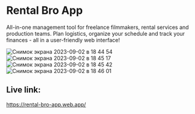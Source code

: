 # Rental Bro App

All-in-one management tool for freelance filmmakers, rental services and production teams. 
Plan logistics, organize your schedule and track your finances - all in a user-friendly web interface!

![Снимок экрана 2023-09-02 в 18 44 54](https://github.com/Teder-kedr/rental-bro-app/assets/124440529/b4fcadbc-1ee2-4706-b3da-d23080597e4b)
![Снимок экрана 2023-09-02 в 18 45 17](https://github.com/Teder-kedr/rental-bro-app/assets/124440529/f91d3297-4095-4e90-a5ac-9f6bc8accfbc)
![Снимок экрана 2023-09-02 в 18 45 42](https://github.com/Teder-kedr/rental-bro-app/assets/124440529/35cf06d1-18a8-46e9-8548-6fe25659d3b9)
![Снимок экрана 2023-09-02 в 18 46 01](https://github.com/Teder-kedr/rental-bro-app/assets/124440529/2b620425-72c5-427b-b8de-e5f1429e9e8a)

## Live link:
https://rental-bro-app.web.app/

